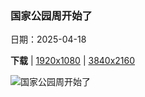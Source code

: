 ### 国家公园周开始了

日期：2025-04-18

**下载**  |  [1920x1080](https://cn.bing.com/th?id=OHR.ZionValley_ZH-CN0611524754_1920x1080.jpg)  |  [3840x2160](https://cn.bing.com/th?id=OHR.ZionValley_ZH-CN0611524754_UHD.jpg)

![国家公园周开始了](https://cn.bing.com/th?id=OHR.ZionValley_ZH-CN0611524754_1920x1080.jpg "锡安国家公园，犹他州，美国 (© Simon Dannhauer/Getty Images)")

